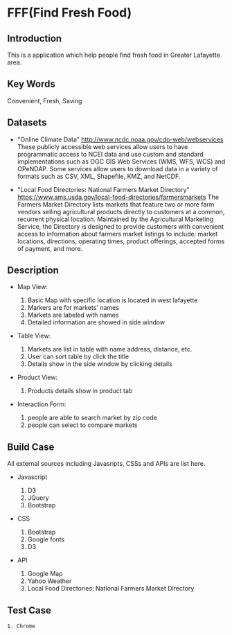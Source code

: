 # FFF(Find Fresh Food)
## Introduction
This is a application which help people find fresh food in Greater Lafayette area.

## Key Words
Convenient, Fresh, Saving

## Datasets
* "Online Climate Data" http://www.ncdc.noaa.gov/cdo-web/webservices These publicly accessible web services allow users to have programmatic access to NCEI data and use custom and standard implementations such as OGC GIS Web Services (WMS, WFS, WCS) and OPeNDAP. Some services allow users to download data in a variety of formats such as CSV, XML, Shapefile, KMZ, and NetCDF.

* "Local Food Directories: National Farmers Market Directory" https://www.ams.usda.gov/local-food-directories/farmersmarkets The Farmers Market Directory lists markets that feature two or more farm vendors selling agricultural products directly to customers at a common, recurrent physical location. Maintained by the Agricultural Marketing Service, the Directory is designed to provide customers with convenient access to information about farmers market listings to include: market locations, directions, operating times, product offerings, accepted forms of payment, and more.

## Description
* Map View:
	1. Basic Map with specific location is located in west lafayette
	2. Markers are for markets' names
	3. Markets are labeled with names
	4. Detailed information are showed in side window

* Table View:
	1. Markets are list in table with name address, distance, etc.
	2. User can sort table by click the title
	3. Details show in the side window by clicking details

* Product View:
	1. Products details show in product tab

* Interaction Form:
	1. people are able to search market by zip code
	2. people can select to compare markets

## Build Case
All external sources including Javasripts, CSSs and APIs are list here.
* Javascript
	1. D3
	2. JQuery
	3. Bootstrap

* CSS
	1. Bootstrap
	2. Google fonts
	3. D3

* API
 	1. Google Map
 	2. Yahoo Weather
 	4. Local Food Directories: National Farmers Market Directory

## Test Case
	1. Chrome